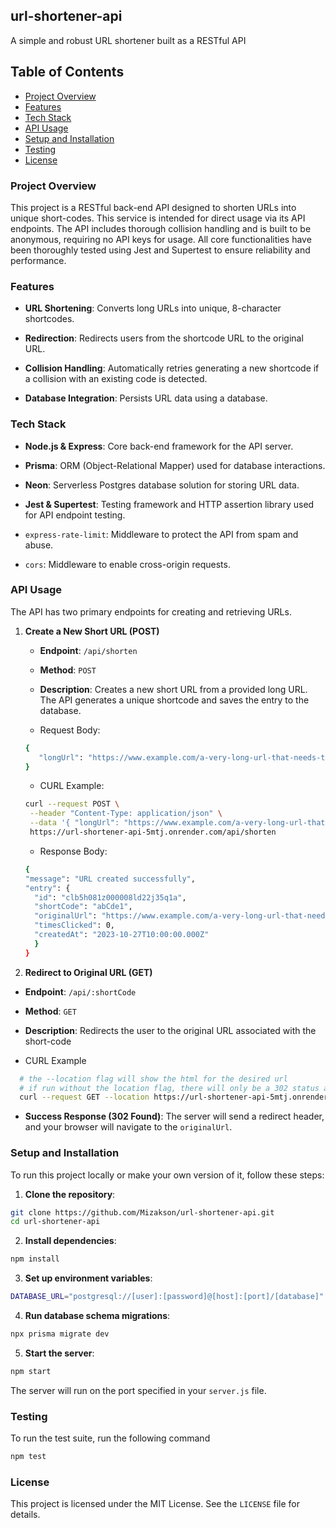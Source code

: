 ## url-shortener-api

A simple and robust URL shortener built as a RESTful API

## Table of Contents
* [Project Overview](#project-overview)
* [Features](#features)
* [Tech Stack](#tech-stack)
* [API Usage](#api-usage)
* [Setup and Installation](#setup-and-installation)
* [Testing](#testing)
* [License](#license)

### Project Overview
This project is a RESTful back-end API designed to shorten URLs into unique short-codes. This service is intended for direct usage via its API endpoints. The API includes thorough collision handling and is built to be anonymous, requiring no API keys for usage. All core functionalities have been thoroughly tested using Jest and Supertest to ensure reliability and performance.

### Features
* __URL Shortening__: Converts long URLs into unique, 8-character shortcodes.
  
* __Redirection__: Redirects users from the shortcode URL to the original URL.
  
* __Collision Handling__: Automatically retries generating a new shortcode if a collision with an existing code is detected.
  
* __Database Integration__: Persists URL data using a database.

### Tech Stack
* __Node.js & Express__: Core back-end framework for the API server.

* __Prisma__: ORM (Object-Relational Mapper) used for database interactions.

* __Neon__: Serverless Postgres database solution for storing URL data.

* __Jest & Supertest__: Testing framework and HTTP assertion library used for API endpoint testing.

* `express-rate-limit`: Middleware to protect the API from spam and abuse.

* `cors`: Middleware to enable cross-origin requests.

### API Usage
The API has two primary endpoints for creating and retrieving URLs.
1. __Create a New Short URL (POST)__

    * __Endpoint__: `/api/shorten`

    * __Method__: `POST`

    * __Description__: Creates a new short URL from a provided long URL. The API generates a unique shortcode and saves the entry to the database.
  
    * Request Body:
     ``` bash
     {
        "longUrl": "https://www.example.com/a-very-long-url-that-needs-to-be-shortened"
     }
     ```

    * CURL Example:
    ``` bash
    curl --request POST \
     --header "Content-Type: application/json" \
     --data '{ "longUrl": "https://www.example.com/a-very-long-url-that-needs-to-be-shortened" }' \
     https://url-shortener-api-5mtj.onrender.com/api/shorten
    ```
    
    * Response Body:
    ``` bash
    {
   "message": "URL created successfully",
    "entry": {
      "id": "clb5h081z000008ld22j35q1a",
      "shortCode": "abCde1",
      "originalUrl": "https://www.example.com/a-very-long-url-that-needs-to-be-shortened",
      "timesClicked": 0,
      "createdAt": "2023-10-27T10:00:00.000Z"
      }
    }
    ```
    
3. __Redirect to Original URL (GET)__
  * __Endpoint__: `/api/:shortCode`

  * __Method__: `GET`

  * __Description__: Redirects the user to the original URL associated with the short-code

  * CURL Example
  ``` bash
    # the --location flag will show the html for the desired url
    # if run without the location flag, there will only be a 302 status and the originalUrl
    curl --request GET --location https://url-shortener-api-5mtj.onrender.com/api/SHORT_CODE_HERE
  ```

  * __Success Response (302 Found)__: The server will send a redirect header, and your browser will navigate to the `originalUrl`.

### Setup and Installation
To run this project locally or make your own version of it, follow these steps:
  1. __Clone the repository__: 
  ``` bash
  git clone https://github.com/Mizakson/url-shortener-api.git
  cd url-shortener-api
  ```
  
  2. __Install dependencies__:
  ``` bash
  npm install
  ```

  3. __Set up environment variables__:
  ``` bash
  DATABASE_URL="postgresql://[user]:[password]@[host]:[port]/[database]"
  ```
  
  4. __Run database schema migrations__:  
  ``` bash
  npx prisma migrate dev
  ```

  5. __Start the server__:
  ``` bash
  npm start
  ```
  The server will run on the port specified in your `server.js` file.

### Testing
  To run the test suite, run the following command
  ``` bash
  npm test
  ```

### License
This project is licensed under the MIT License. See the `LICENSE` file for details.
